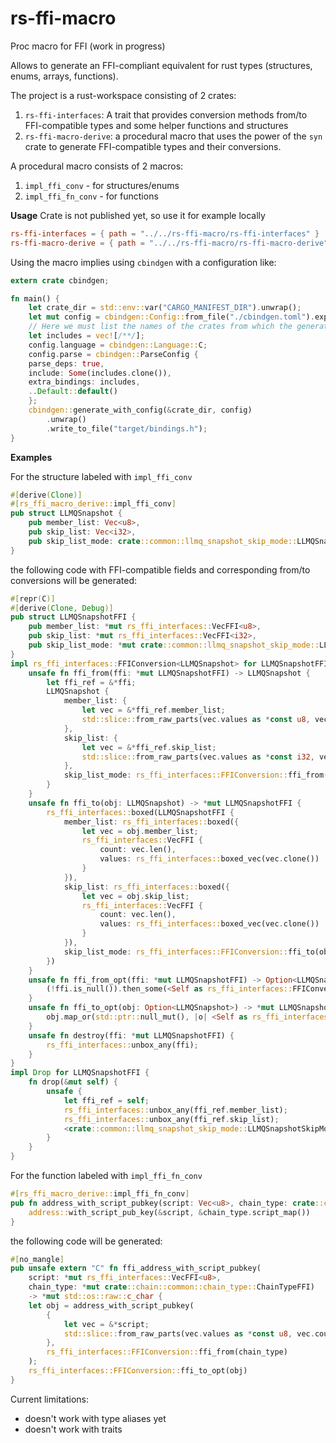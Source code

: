 # rs-ffi-macro
Proc macro for FFI (work in progress)

Allows to generate an FFI-compliant equivalent for rust types (structures, enums, arrays, functions).

The project is a rust-workspace consisting of 2 crates:
1. `rs-ffi-interfaces`: A trait that provides conversion methods from/to FFI-compatible types and some helper functions and structures
2. `rs-ffi-macro-derive`: a procedural macro that uses the power of the `syn` crate to generate FFI-compatible types and their conversions.

A procedural macro consists of 2 macros:

1. `impl_ffi_conv` - for structures/enums
2. `impl_ffi_fn_conv` - for functions

**Usage**
Crate is not published yet, so use it for example locally

```toml
rs-ffi-interfaces = { path = "../../rs-ffi-macro/rs-ffi-interfaces" }
rs-ffi-macro-derive = { path = "../../rs-ffi-macro/rs-ffi-macro-derive" }
```

Using the macro implies using `cbindgen` with a configuration like:

```rust
extern crate cbindgen;

fn main() {
    let crate_dir = std::env::var("CARGO_MANIFEST_DIR").unwrap();
    let mut config = cbindgen::Config::from_file("./cbindgen.toml").expect("Error config");
    // Here we must list the names of the crates from which the generated structures will be exported in order to include them in the final C-header
    let includes = vec![/**/];
    config.language = cbindgen::Language::C;
    config.parse = cbindgen::ParseConfig {
    parse_deps: true,
    include: Some(includes.clone()),
    extra_bindings: includes,
    ..Default::default()
    };
    cbindgen::generate_with_config(&crate_dir, config)
        .unwrap()
        .write_to_file("target/bindings.h");
}
```

**Examples**

For the structure labeled with `impl_ffi_conv`

```rust
#[derive(Clone)]
#[rs_ffi_macro_derive::impl_ffi_conv]
pub struct LLMQSnapshot {
    pub member_list: Vec<u8>,
    pub skip_list: Vec<i32>,
    pub skip_list_mode: crate::common::llmq_snapshot_skip_mode::LLMQSnapshotSkipMode,
}
```
the following code with FFI-compatible fields and corresponding from/to conversions will be generated:
```rust
#[repr(C)] 
#[derive(Clone, Debug)] 
pub struct LLMQSnapshotFFI {
    pub member_list: *mut rs_ffi_interfaces::VecFFI<u8>, 
    pub skip_list: *mut rs_ffi_interfaces::VecFFI<i32>, 
    pub skip_list_mode: *mut crate::common::llmq_snapshot_skip_mode::LLMQSnapshotSkipModeFFI,
} 
impl rs_ffi_interfaces::FFIConversion<LLMQSnapshot> for LLMQSnapshotFFI {
    unsafe fn ffi_from(ffi: *mut LLMQSnapshotFFI) -> LLMQSnapshot {
        let ffi_ref = &*ffi; 
        LLMQSnapshot { 
            member_list: { 
                let vec = &*ffi_ref.member_list; 
                std::slice::from_raw_parts(vec.values as *const u8, vec.count).to_vec()
            }, 
            skip_list: { 
                let vec = &*ffi_ref.skip_list; 
                std::slice::from_raw_parts(vec.values as *const i32, vec.count).to_vec()
            }, 
            skip_list_mode: rs_ffi_interfaces::FFIConversion::ffi_from(ffi_ref.skip_list_mode),
        }
    } 
    unsafe fn ffi_to(obj: LLMQSnapshot) -> *mut LLMQSnapshotFFI { 
        rs_ffi_interfaces::boxed(LLMQSnapshotFFI { 
            member_list: rs_ffi_interfaces::boxed({ 
                let vec = obj.member_list; 
                rs_ffi_interfaces::VecFFI { 
                    count: vec.len(), 
                    values: rs_ffi_interfaces::boxed_vec(vec.clone())
                } 
            }), 
            skip_list: rs_ffi_interfaces::boxed({ 
                let vec = obj.skip_list; 
                rs_ffi_interfaces::VecFFI {
                    count: vec.len(), 
                    values: rs_ffi_interfaces::boxed_vec(vec.clone())
                }
            }), 
            skip_list_mode: rs_ffi_interfaces::FFIConversion::ffi_to(obj.skip_list_mode),
        })
    } 
    unsafe fn ffi_from_opt(ffi: *mut LLMQSnapshotFFI) -> Option<LLMQSnapshot> {
        (!ffi.is_null()).then_some(<Self as rs_ffi_interfaces::FFIConversion<LLMQSnapshot>>::ffi_from(ffi))
    } 
    unsafe fn ffi_to_opt(obj: Option<LLMQSnapshot>) -> *mut LLMQSnapshotFFI {
        obj.map_or(std::ptr::null_mut(), |o| <Self as rs_ffi_interfaces::FFIConversion<LLMQSnapshot>>::ffi_to(o))
    }
    unsafe fn destroy(ffi: *mut LLMQSnapshotFFI) { 
        rs_ffi_interfaces::unbox_any(ffi); 
    }
}
impl Drop for LLMQSnapshotFFI {
    fn drop(&mut self) {
        unsafe {
            let ffi_ref = self; 
            rs_ffi_interfaces::unbox_any(ffi_ref.member_list); 
            rs_ffi_interfaces::unbox_any(ffi_ref.skip_list);
            <crate::common::llmq_snapshot_skip_mode::LLMQSnapshotSkipModeFFI as rs_ffi_interfaces::FFIConversion<crate::common::llmq_snapshot_skip_mode::LLMQSnapshotSkipMode>>::destroy(ffi_ref.skip_list_mode) ;
        }
    }
}
```

For the function labeled with `impl_ffi_fn_conv`

```rust
#[rs_ffi_macro_derive::impl_ffi_fn_conv]
pub fn address_with_script_pubkey(script: Vec<u8>, chain_type: crate::chain::common::chain_type::ChainType) -> Option<String> {
    address::with_script_pub_key(&script, &chain_type.script_map())
}
```
the following code will be generated:
```rust
#[no_mangle] 
pub unsafe extern "C" fn ffi_address_with_script_pubkey(
    script: *mut rs_ffi_interfaces::VecFFI<u8>, 
    chain_type: *mut crate::chain::common::chain_type::ChainTypeFFI) 
    -> *mut std::os::raw::c_char {
    let obj = address_with_script_pubkey(
        {
            let vec = &*script;
            std::slice::from_raw_parts(vec.values as *const u8, vec.count).to_vec()
        }, 
        rs_ffi_interfaces::FFIConversion::ffi_from(chain_type)
    );
    rs_ffi_interfaces::FFIConversion::ffi_to_opt(obj)
}
```

Current limitations:
- doesn't work with type aliases yet
- doesn't work with traits

